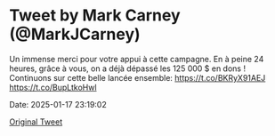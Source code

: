 # Tweet by Mark Carney (@MarkJCarney)

Un immense merci pour votre appui à cette campagne. En à peine 24 heures, grâce à vous, on a déjà dépassé les 125 000 $ en dons ! Continuons sur cette belle lancée ensemble: https://t.co/BKRyX91AEJ https://t.co/BupLtkoHwl

Date: 2025-01-17 23:19:02

[Original Tweet](https://x.com/MarkJCarney/status/1880394430731174112)
